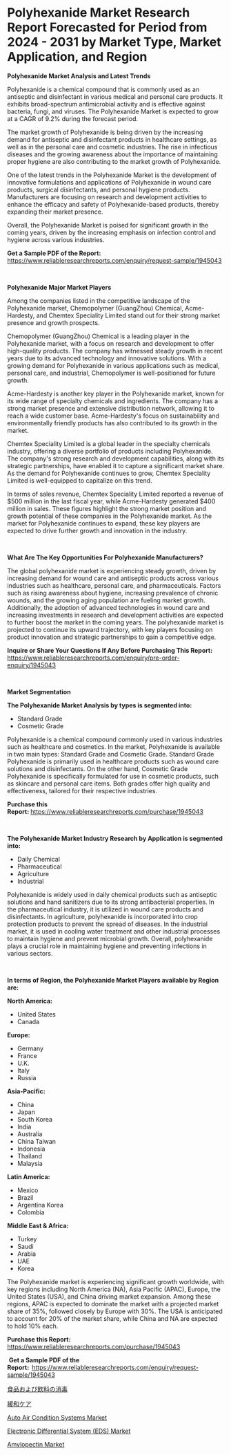 <p><h1>Polyhexanide Market Research Report Forecasted for Period from 2024 -  2031 by Market Type, Market Application, and Region</h1></p><p><strong>Polyhexanide Market Analysis and Latest Trends</strong></p>
<p><p>Polyhexanide is a chemical compound that is commonly used as an antiseptic and disinfectant in various medical and personal care products. It exhibits broad-spectrum antimicrobial activity and is effective against bacteria, fungi, and viruses. The Polyhexanide Market is expected to grow at a CAGR of 9.2% during the forecast period.</p><p>The market growth of Polyhexanide is being driven by the increasing demand for antiseptic and disinfectant products in healthcare settings, as well as in the personal care and cosmetic industries. The rise in infectious diseases and the growing awareness about the importance of maintaining proper hygiene are also contributing to the market growth of Polyhexanide.</p><p>One of the latest trends in the Polyhexanide Market is the development of innovative formulations and applications of Polyhexanide in wound care products, surgical disinfectants, and personal hygiene products. Manufacturers are focusing on research and development activities to enhance the efficacy and safety of Polyhexanide-based products, thereby expanding their market presence.</p><p>Overall, the Polyhexanide Market is poised for significant growth in the coming years, driven by the increasing emphasis on infection control and hygiene across various industries.</p></p>
<p><strong>Get a Sample PDF of the Report:&nbsp;</strong> <a href="https://www.reliableresearchreports.com/enquiry/request-sample/1945043">https://www.reliableresearchreports.com/enquiry/request-sample/1945043</a></p>
<p>&nbsp;</p>
<p><strong>Polyhexanide Major Market Players</strong></p>
<p><p>Among the companies listed in the competitive landscape of the Polyhexanide market, Chemopolymer (GuangZhou) Chemical, Acme-Hardesty, and Chemtex Speciality Limited stand out for their strong market presence and growth prospects.</p><p>Chemopolymer (GuangZhou) Chemical is a leading player in the Polyhexanide market, with a focus on research and development to offer high-quality products. The company has witnessed steady growth in recent years due to its advanced technology and innovative solutions. With a growing demand for Polyhexanide in various applications such as medical, personal care, and industrial, Chemopolymer is well-positioned for future growth.</p><p>Acme-Hardesty is another key player in the Polyhexanide market, known for its wide range of specialty chemicals and ingredients. The company has a strong market presence and extensive distribution network, allowing it to reach a wide customer base. Acme-Hardesty's focus on sustainability and environmentally friendly products has also contributed to its growth in the market.</p><p>Chemtex Speciality Limited is a global leader in the specialty chemicals industry, offering a diverse portfolio of products including Polyhexanide. The company's strong research and development capabilities, along with its strategic partnerships, have enabled it to capture a significant market share. As the demand for Polyhexanide continues to grow, Chemtex Speciality Limited is well-equipped to capitalize on this trend.</p><p>In terms of sales revenue, Chemtex Speciality Limited reported a revenue of $500 million in the last fiscal year, while Acme-Hardesty generated $400 million in sales. These figures highlight the strong market position and growth potential of these companies in the Polyhexanide market. As the market for Polyhexanide continues to expand, these key players are expected to drive further growth and innovation in the industry.</p></p>
<p>&nbsp;</p>
<p><strong>What Are The Key Opportunities For Polyhexanide Manufacturers?</strong></p>
<p><p>The global polyhexanide market is experiencing steady growth, driven by increasing demand for wound care and antiseptic products across various industries such as healthcare, personal care, and pharmaceuticals. Factors such as rising awareness about hygiene, increasing prevalence of chronic wounds, and the growing aging population are fueling market growth. Additionally, the adoption of advanced technologies in wound care and increasing investments in research and development activities are expected to further boost the market in the coming years. The polyhexanide market is projected to continue its upward trajectory, with key players focusing on product innovation and strategic partnerships to gain a competitive edge.</p></p>
<p><strong>Inquire or Share Your Questions If Any Before Purchasing This Report:</strong> <a href="https://www.reliableresearchreports.com/enquiry/pre-order-enquiry/1945043">https://www.reliableresearchreports.com/enquiry/pre-order-enquiry/1945043</a></p>
<p>&nbsp;</p>
<p><strong>Market Segmentation</strong></p>
<p><strong>The Polyhexanide Market Analysis by types is segmented into:</strong></p>
<p><ul><li>Standard Grade</li><li>Cosmetic Grade</li></ul></p>
<p><p>Polyhexanide is a chemical compound commonly used in various industries such as healthcare and cosmetics. In the market, Polyhexanide is available in two main types: Standard Grade and Cosmetic Grade. Standard Grade Polyhexanide is primarily used in healthcare products such as wound care solutions and disinfectants. On the other hand, Cosmetic Grade Polyhexanide is specifically formulated for use in cosmetic products, such as skincare and personal care items. Both grades offer high quality and effectiveness, tailored for their respective industries.</p></p>
<p><strong>Purchase this Report:&nbsp;</strong><a href="https://www.reliableresearchreports.com/purchase/1945043">https://www.reliableresearchreports.com/purchase/1945043</a></p>
<p>&nbsp;</p>
<p><strong>The Polyhexanide Market Industry Research by Application is segmented into:</strong></p>
<p><ul><li>Daily Chemical</li><li>Pharmaceutical</li><li>Agriculture</li><li>Industrial</li></ul></p>
<p><p>Polyhexanide is widely used in daily chemical products such as antiseptic solutions and hand sanitizers due to its strong antibacterial properties. In the pharmaceutical industry, it is utilized in wound care products and disinfectants. In agriculture, polyhexanide is incorporated into crop protection products to prevent the spread of diseases. In the industrial market, it is used in cooling water treatment and other industrial processes to maintain hygiene and prevent microbial growth. Overall, polyhexanide plays a crucial role in maintaining hygiene and preventing infections in various sectors.</p></p>
<p>&nbsp;</p>
<p><strong>In terms of Region, the Polyhexanide Market Players available by Region are:</strong></p>
<p>
    <p> <strong> North America: </strong>
        <ul>
            <li>United States</li>
            <li>Canada</li>
        </ul>
        </p> 
    <p> <strong> Europe: </strong>
        <ul>
            <li>Germany</li>
            <li>France</li>
            <li>U.K.</li>
            <li>Italy</li>
            <li>Russia</li>
        </ul>
        </p> 
    <p> <strong> Asia-Pacific: </strong>
        <ul>
            <li>China</li>
            <li>Japan</li>
            <li>South Korea</li>
            <li>India</li>
            <li>Australia</li>
            <li>China Taiwan</li>
            <li>Indonesia</li>
            <li>Thailand</li>
            <li>Malaysia</li>
        </ul>
        </p> 
    <p> <strong> Latin America: </strong>
        <ul>
            <li>Mexico</li>
            <li>Brazil</li>
            <li>Argentina Korea</li>
            <li>Colombia</li>
        </ul>
        </p> 
    <p> <strong> Middle East & Africa: </strong>
        <ul>
            <li>Turkey</li>
            <li>Saudi</li>
            <li>Arabia</li>
            <li>UAE</li>
            <li>Korea</li>
        </ul>
    </p>
    </p>
<p><p>The Polyhexanide market is experiencing significant growth worldwide, with key regions including North America (NA), Asia Pacific (APAC), Europe, the United States (USA), and China driving market expansion. Among these regions, APAC is expected to dominate the market with a projected market share of 35%, followed closely by Europe with 30%. The USA is anticipated to account for 20% of the market share, while China and NA are expected to hold 10% each.</p></p>
<p><strong>Purchase this Report: </strong><a href="https://www.reliableresearchreports.com/purchase/1945043">https://www.reliableresearchreports.com/purchase/1945043</a></p>
<p>&nbsp;<strong>Get a Sample PDF of the Report:&nbsp;&nbsp;</strong><a href="https://www.reliableresearchreports.com/enquiry/request-sample/1945043">https://www.reliableresearchreports.com/enquiry/request-sample/1945043</a></p>
<p><strong></strong></p>
<p><p><a href="https://github.com/ksxzwxabcuynh011/Market-Research-Report-List-1/blob/main/2381800191259.md">食品および飲料の消毒</a></p><p><a href="https://github.com/mcbeesbxa270/Market-Research-Report-List-1/blob/main/1149032191260.md">緩和ケア</a></p><p><a href="https://issuu.com/reportprime-2/docs/auto-air-condition-systems-market-size-2030.pptx">Auto Air Condition Systems Market</a></p><p><a href="https://issuu.com/reportprime-2/docs/electronic-differential-system-eds-market-size-203">Electronic Differential System (EDS) Market</a></p><p><a href="https://github.com/dx0328/Market-Research-Report-List-1/blob/main/amylopectin-market.md">Amylopectin Market</a></p></p>